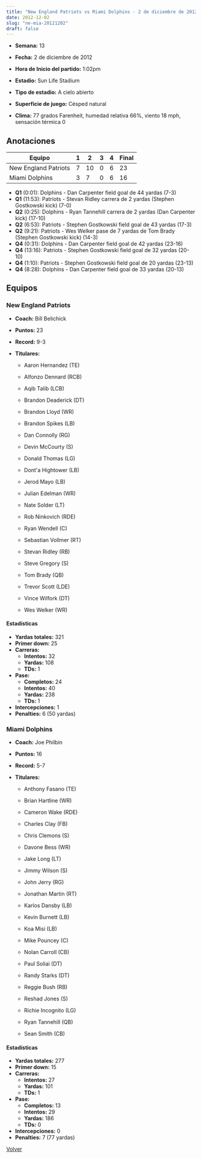 ```yaml
---
title: "New England Patriots vs Miami Dolphins - 2 de diciembre de 2012"
date: 2012-12-02
slug: "ne-mia-20121202"
draft: false
---
```


* **Semana:** 13
* **Fecha:** 2 de diciembre de 2012

* **Hora de Inicio del partido:** 1:02pm
* **Estadio:** Sun Life Stadium
* **Tipo de estadio:** A cielo abierto
* **Superficie de juego:** Césped natural
* **Clima:** 77 grados Farenheit, humedad relativa 66%, viento 18 mph, sensación térmica 0





## Anotaciones
| Equipo | 1 | 2 | 3 | 4 | Final |
|--------|---|---|---|---|-------|
| New England Patriots  | 7 | 10 | 0 | 6  | 23 |
| Miami Dolphins  | 3 | 7 | 0 | 6  | 16 |
* **Q1** (0:01): Dolphins - Dan Carpenter field goal de 44 yardas (7-3)
* **Q1** (11:53): Patriots - Stevan Ridley carrera de 2 yardas (Stephen Gostkowski kick) (7-0)
* **Q2** (0:25): Dolphins - Ryan Tannehill carrera de 2 yardas (Dan Carpenter kick) (17-10)
* **Q2** (6:53): Patriots - Stephen Gostkowski field goal de 43 yardas (17-3)
* **Q2** (9:21): Patriots - Wes Welker pase de 7 yardas de Tom Brady (Stephen Gostkowski kick) (14-3)
* **Q4** (0:31): Dolphins - Dan Carpenter field goal de 42 yardas (23-16)
* **Q4** (13:16): Patriots - Stephen Gostkowski field goal de 32 yardas (20-10)
* **Q4** (1:10): Patriots - Stephen Gostkowski field goal de 20 yardas (23-13)
* **Q4** (8:28): Dolphins - Dan Carpenter field goal de 33 yardas (20-13)


## Equipos


### New England Patriots
* **Coach:** Bill Belichick
* **Puntos:** 23
* **Record:** 9-3
* **Titulares:** 

  * Aaron Hernandez (TE) 

  * Alfonzo Dennard (RCB) 

  * Aqib Talib (LCB) 

  * Brandon Deaderick (DT) 

  * Brandon Lloyd (WR) 

  * Brandon Spikes (LB) 

  * Dan Connolly (RG) 

  * Devin McCourty (S) 

  * Donald Thomas (LG) 

  * Dont'a Hightower (LB) 

  * Jerod Mayo (LB) 

  * Julian Edelman (WR) 

  * Nate Solder (LT) 

  * Rob Ninkovich (RDE) 

  * Ryan Wendell (C) 

  * Sebastian Vollmer (RT) 

  * Stevan Ridley (RB) 

  * Steve Gregory (S) 

  * Tom Brady (QB) 

  * Trevor Scott (LDE) 

  * Vince Wilfork (DT) 

  * Wes Welker (WR) 

#### Estadísticas
* **Yardas totales:** 321
* **Primer down:** 25
* **Carreras:**
  * **Intentos:** 32
  * **Yardas:** 108
  * **TDs:** 1
* **Pase:**
  * **Completos:** 24
  * **Intentos:** 40
  * **Yardas:** 238
  * **TDs:** 1
* **Intercepciones:** 1
* **Penalties:** 6 (50 yardas)

### Miami Dolphins
* **Coach:** Joe Philbin
* **Puntos:** 16
* **Record:** 5-7
* **Titulares:** 

  * Anthony Fasano (TE) 

  * Brian Hartline (WR) 

  * Cameron Wake (RDE) 

  * Charles Clay (FB) 

  * Chris Clemons (S) 

  * Davone Bess (WR) 

  * Jake Long (LT) 

  * Jimmy Wilson (S) 

  * John Jerry (RG) 

  * Jonathan Martin (RT) 

  * Karlos Dansby (LB) 

  * Kevin Burnett (LB) 

  * Koa Misi (LB) 

  * Mike Pouncey (C) 

  * Nolan Carroll (CB) 

  * Paul Soliai (DT) 

  * Randy Starks (DT) 

  * Reggie Bush (RB) 

  * Reshad Jones (S) 

  * Richie Incognito (LG) 

  * Ryan Tannehill (QB) 

  * Sean Smith (CB) 

#### Estadísticas
* **Yardas totales:** 277
* **Primer down:** 15
* **Carreras:**
  * **Intentos:** 27
  * **Yardas:** 101
  * **TDs:** 1
* **Pase:**
  * **Completos:** 13
  * **Intentos:** 29
  * **Yardas:** 186
  * **TDs:** 0
* **Intercepciones:** 0
* **Penalties:** 7 (77 yardas)


[Volver](/historia/2012)
